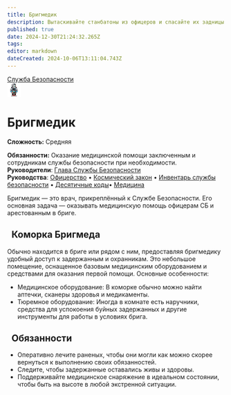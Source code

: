 ```yaml
---
title: Бригмедик
description: Вытаскивайте станбатоны из офицеров и спасайте их задницы.
published: true
date: 2024-12-30T21:24:32.265Z
tags: 
editor: markdown
dateCreated: 2024-10-06T13:11:04.743Z
---
```



<div style="display: flex; justify-content: center;">
<div class="roles-passport sb">
  <div class="title sb"><a href="/roles/securityservicedepartment">Служба Безопасности</a></div>
  <div>
    <div><div><img src="/roles/brigmedic3.png" id="img"></div></div>
  <div><div>
    <h1>Бригмедик</h1>
    <p><strong>Сложность:</strong> Средняя</p>
    <strong>Обязанности:</strong> Оказание медицинской помощи заключенным и сотрудникам службы безопасности при необходимости.<br>
    <b>Руководители</b>: <a href="/roles/headofsecurity">Глава Службы Безопасности</a><br>
    <b>Руководства</b>: <a href="/guides/officership" title="Офицерство">Офицерство</a> • <a href="/spacelaw" title="Космический закон">Космический закон</a> • <a href="/guides/securityinventory" title="Инвентарь службы безопасности">Инвентарь службы безопасности</a> • <a href="/roles/securityservicedepartment/tencodes" title="Инвентарь службы безопасности">Десятичные коды</a>• <a href="/guides/medicine" title="Медицина">Медицина</a>
  </div></div>
  </div>
</div>
</div>

Бригмедик — это врач, прикреплённый к Службе Безопасности. Его основная задача — оказывать медицинскую помощь офицерам СБ и арестованным в бриге.

<h2>
  <div class="box">
    <span style="margin-left:10px;">Коморка Бригмеда</span>
  </div>
</h2>
Обычно находится в бриге или рядом с ним, предоставляя бригмедику удобный доступ к задержанным и охранникам. Это небольшое помещение, оснащенное базовым медицинским оборудованием и средствами для оказания первой помощи. Основные особенности:

* Медицинское оборудование: В коморке обычно можно найти аптечки, сканеры здоровья и медикаменты.
* Тюремное оборудование: Иногда в комнате есть наручники, средства для успокоения буйных задержанных и другие инструменты для работы в условиях брига.
<h2>
  <div class="box">
    <span style="margin-left:10px;">Обязанности</span>
  </div>
</h2>

* Оперативно лечите раненых, чтобы они могли как можно скорее вернуться к выполнению своих обязанностей.
* Следите, чтобы задержанные оставались живы и здоровы.
* Поддерживайте медицинское снаряжение в идеальном состоянии, чтобы быть на высоте в любой экстренной ситуации.

<div class="table"></div>